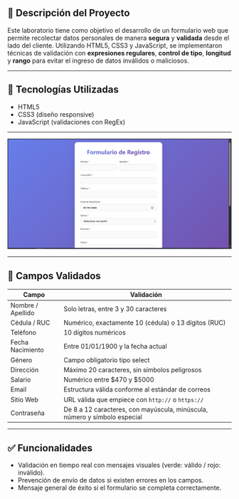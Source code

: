 ## 📌 Descripción del Proyecto

Este laboratorio tiene como objetivo el desarrollo de un formulario web que permite recolectar datos personales de manera **segura** y **validada** desde el lado del cliente. Utilizando HTML5, CSS3 y JavaScript, se implementaron técnicas de validación con **expresiones regulares**, **control de tipo**, **longitud** y **rango** para evitar el ingreso de datos inválidos o maliciosos.

---

## 🧪 Tecnologías Utilizadas

- HTML5
- CSS3 (diseño responsive)
- JavaScript (validaciones con RegEx)
---

![Formulario Web Validado](./captura_formulario.png)

---

## 📄 Campos Validados

| Campo             | Validación                                                               |
|------------------|--------------------------------------------------------------------------|
| Nombre / Apellido| Solo letras, entre 3 y 30 caracteres                                     |
| Cédula / RUC     | Numérico, exactamente 10 (cédula) o 13 dígitos (RUC)                     |
| Teléfono         | 10 dígitos numéricos                                                     |
| Fecha Nacimiento | Entre 01/01/1900 y la fecha actual                                       |
| Género           | Campo obligatorio tipo select                                            |
| Dirección        | Máximo 20 caracteres, sin símbolos peligrosos                            |
| Salario          | Numérico entre $470 y $5000                                              |
| Email            | Estructura válida conforme al estándar de correos                        |
| Sitio Web        | URL válida que empiece con `http://` o `https://`                        |
| Contraseña       | De 8 a 12 caracteres, con mayúscula, minúscula, número y símbolo especial|

---

## ✅ Funcionalidades

- Validación en tiempo real con mensajes visuales (verde: válido / rojo: inválido).
- Prevención de envío de datos si existen errores en los campos.
- Mensaje general de éxito si el formulario se completa correctamente.
